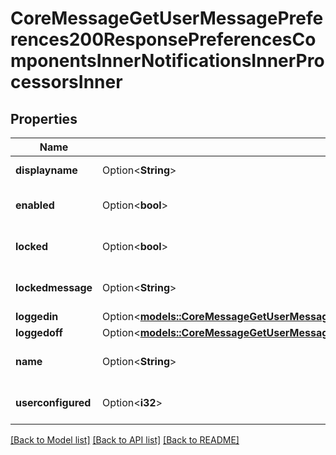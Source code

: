 # CoreMessageGetUserMessagePreferences200ResponsePreferencesComponentsInnerNotificationsInnerProcessorsInner

## Properties

Name | Type | Description | Notes
------------ | ------------- | ------------- | -------------
**displayname** | Option<**String**> | Display name | [optional]
**enabled** | Option<**bool**> | Is enabled? | [optional][default to null]
**locked** | Option<**bool**> | Is locked by admin? | [optional][default to null]
**lockedmessage** | Option<**String**> | Text to display if locked | [optional][default to null]
**loggedin** | Option<[**models::CoreMessageGetUserMessagePreferences200ResponsePreferencesComponentsInnerNotificationsInnerProcessorsInnerLoggedin**](core_message_get_user_message_preferences_200_response_preferences_components_inner_notifications_inner_processors_inner_loggedin.md)> |  | [optional]
**loggedoff** | Option<[**models::CoreMessageGetUserMessagePreferences200ResponsePreferencesComponentsInnerNotificationsInnerProcessorsInnerLoggedoff**](core_message_get_user_message_preferences_200_response_preferences_components_inner_notifications_inner_processors_inner_loggedoff.md)> |  | [optional]
**name** | Option<**String**> | Processor name | [optional][default to null]
**userconfigured** | Option<**i32**> | Is configured? | [optional][default to null]

[[Back to Model list]](../README.md#documentation-for-models) [[Back to API list]](../README.md#documentation-for-api-endpoints) [[Back to README]](../README.md)


